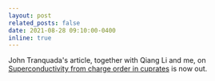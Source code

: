 ```yaml
---
layout: post
related_posts: false
date: 2021-08-28 09:10:00-0400
inline: true
---
```


John Tranquada's article, together with Qiang Li and me, on [Superconductivity from charge order in cuprates](/publications/#Tranquada2021superconductivity) is now out.
